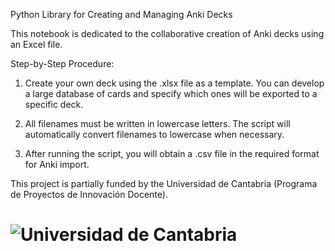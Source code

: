 Python Library for Creating and Managing Anki Decks


This notebook is dedicated to the collaborative creation of Anki decks using an Excel file.

Step-by-Step Procedure:

1. Create your own deck using the .xlsx file as a template. You can develop a large database of cards and specify which ones will be exported to a specific deck.

2. All filenames must be written in lowercase letters. The script will automatically convert filenames to lowercase when necessary.

3. After running the script, you will obtain a .csv file in the required format for Anki import.


This project is partially funded by the Universidad de Cantabria (Programa de Proyectos de Innovación Docente).


# ![Universidad de Cantabria](docs/images/UC_logo.png)